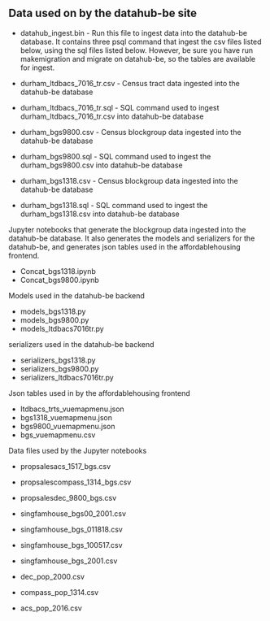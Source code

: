 Data used on by the datahub-be site
---
* datahub_ingest.bin - Run this file to ingest data into the datahub-be database. It 
contains three psql command that ingest the csv files listed below, using the sql files
listed below. However, be sure you have run makemigration and migrate on datahub-be, so
the tables are available for ingest.

* durham_ltdbacs_7016_tr.csv - Census tract data ingested into the datahub-be database  
* durham_ltdbacs_7016_tr.sql - SQL command used to ingest durham_ltdbacs_7016_tr.csv 
into datahub-be database
* durham_bgs9800.csv - Census blockgroup data ingested into the datahub-be database
* durham_bgs9800.sql - SQL command used to ingest the durham_bgs9800.csv into 
datahub-be database 
* durham_bgs1318.csv - Census blockgroup data ingested into the datahub-be database
* durham_bgs1318.sql - SQL command used to ingest the durham_bgs1318.csv into
datahub-be database

Jupyter notebooks that generate the blockgroup data ingested into the datahub-be
database. It also generates the models and serializers for the datahub-be, and
generates json tables used in the affordablehousing frontend.

* Concat_bgs1318.ipynb
* Concat_bgs9800.ipynb

Models used in the datahub-be backend

* models_bgs1318.py
* models_bgs9800.py
* models_ltdbacs7016tr.py

serializers used in the datahub-be backend

* serializers_bgs1318.py
* serializers_bgs9800.py
* serializers_ltdbacs7016tr.py

Json tables used in by the affordablehousing frontend

* ltdbacs_trts_vuemapmenu.json
* bgs1318_vuemapmenu.json
* bgs9800_vuemapmenu.json
* bgs_vuemapmenu.csv

Data files used by the Jupyter notebooks

* propsalesacs_1517_bgs.csv
* propsalescompass_1314_bgs.csv
* propsalesdec_9800_bgs.csv

* singfamhouse_bgs00_2001.csv
* singfamhouse_bgs_011818.csv
* singfamhouse_bgs_100517.csv
* singfamhouse_bgs_2001.csv

* dec_pop_2000.csv
* compass_pop_1314.csv
* acs_pop_2016.csv

